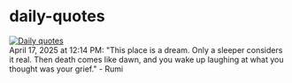 # daily-quotes
[![Daily quotes](https://github.com/ceepu8/daily-quotes/actions/workflows/daily-quote.yml/badge.svg)](https://github.com/ceepu8/daily-quotes/actions/workflows/daily-quote.yml)<br/>
April 17, 2025 at 12:14 PM: "This place is a dream. Only a sleeper considers it real. Then death comes like dawn, and you wake up laughing at what you thought was your grief." - Rumi
